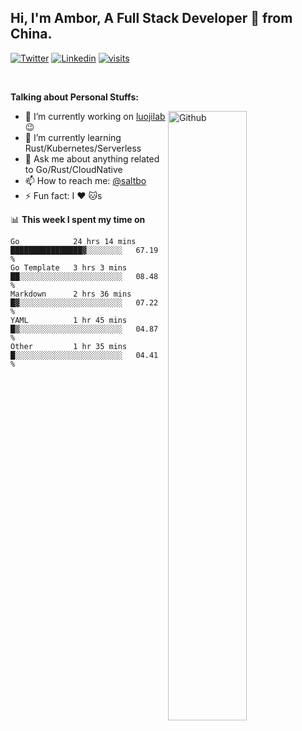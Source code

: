 ## Hi, I'm Ambor, A Full Stack Developer 🚀 from China.

[![Twitter](https://img.shields.io/badge/-saltbo-1ca0f1?style=flat&logo=twitter&logoColor=white)](https://twitter.com/rdsaltbo)
[![Linkedin](https://img.shields.io/badge/-saltbo-blue?style=flat&logo=Linkedin&logoColor=white)](https://www.linkedin.com/in/saltbo/)
[![visits](https://visitor.vercel.app/page/saltbo?color=light-green)](https://github.com/saltbo/)

&nbsp;  

**Talking about Personal Stuffs:**
<!-- Any image aligned to the right. Beware the width  -->
<img width="50%" align="right" alt="Github" src="https://raw.githubusercontent.com/saltbo/saltbo/master/images/git-header.svg" />

- 🔭 I’m currently working on [luojilab](https://github.com/luojilab) :wink:
- 🌱 I’m currently learning Rust/Kubernetes/Serverless
- 💬 Ask me about anything related to Go/Rust/CloudNative
- 📫 How to reach me: [@saltbo](https://twitter.com/rdsaltbo)
- ⚡ Fun fact: I :heart: :cat:s


📊 **This week I spent my time on**
<!--START_SECTION:waka-->
```text
Go            24 hrs 14 mins  ████████████████▓░░░░░░░░   67.19 % 
Go Template   3 hrs 3 mins    ██░░░░░░░░░░░░░░░░░░░░░░░   08.48 % 
Markdown      2 hrs 36 mins   █▓░░░░░░░░░░░░░░░░░░░░░░░   07.22 % 
YAML          1 hr 45 mins    █▒░░░░░░░░░░░░░░░░░░░░░░░   04.87 % 
Other         1 hr 35 mins    █░░░░░░░░░░░░░░░░░░░░░░░░   04.41 % 
```
<!--END_SECTION:waka-->

